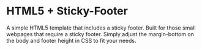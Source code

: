 # HTML5 + Sticky-Footer
A simple HTML5 template that includes a sticky footer. Built for those small webpages that require a sticky footer. Simply adjust the margin-bottom on the body and footer height in CSS to fit your needs.
